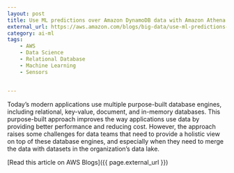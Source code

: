```yaml
---
layout: post
title: Use ML predictions over Amazon DynamoDB data with Amazon Athena ML
external_url: https://aws.amazon.com/blogs/big-data/use-ml-predictions-over-amazon-dynamodb-data-with-amazon-athena-ml/
category: ai-ml
tags:
    - AWS
    - Data Science
    - Relational Database   
    - Machine Learning
    - Sensors


---
```

Today’s modern applications use multiple purpose-built database engines, including relational, key-value, document, and in-memory databases. This purpose-built approach improves the way applications use data by providing better performance and reducing cost. However, the approach raises some challenges for data teams that need to provide a holistic view on top of these database engines, and especially when they need to merge the data with datasets in the organization’s data lake.
<!--more-->

[Read this article on AWS Blogs]({{ page.external_url }})

